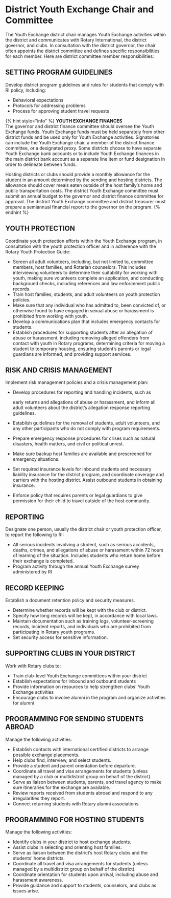 # District Youth Exchange Chair and Committee

The Youth Exchange district chair manages Youth Exchange activities within the district and communicates with Rotary International, the district governor, and clubs. In consultation with the district governor, the chair often appoints the district committee and defines specific responsibilities for each member. Here are district committee member responsibilities:

## SETTING PROGRAM GUIDELINES

Develop district program guidelines and rules for students that comply with RI policy, including:

* Behavioral expectations
* Protocols for addressing problems
* Process for approving student travel requests

{% hint style="info" %}
**YOUTH EXCHANGE FINANCES**  
The governor and district finance committee should oversee the Youth Exchange funds. Youth Exchange funds must be held separately from other district funds and be used only for Youth Exchange activities. Signatories can include the Youth Exchange chair, a member of the district finance committee, or a designated proxy. Some districts choose to have separate Youth Exchange bank accounts or to include Youth Exchange finances in the main district bank account as a separate line item or fund designation in order to delineate between funds.

Hosting districts or clubs should provide a monthly allowance for the student in an amount determined by the sending and hosting districts. The allowance should cover meals eaten outside of the host family’s home and public transportation costs. The district Youth Exchange committee must submit an annual budget to the governor and district finance committee for approval. The district Youth Exchange committee and district treasurer must prepare a semiannual financial report to the governor on the program.
{% endhint %}

## YOUTH PROTECTION

Coordinate youth protection efforts within the Youth Exchange program, in consultation with the youth protection officer and in adherence with the Rotary Youth Protection Guide:

* Screen all adult volunteers, including, but not limited to, committee members, host families, and Rotarian counselors. This includes interviewing volunteers to determine their suitability for working with youth, making sure volunteers complete an application, and conducting background checks, including references and law enforcement public records.
* Train host families, students, and adult volunteers on youth protection policies.
* Make sure that any individual who has admitted to, been convicted of, or otherwise found to have engaged in sexual abuse or harassment is prohibited from working with youth.
* Develop a communications plan that includes emergency contacts for students.
* Establish procedures for supporting students after an allegation of abuse or harassment, including removing alleged offenders from contact with youth in Rotary programs, determining criteria for moving a student to temporary housing, ensuring student’s parents or legal guardians are informed, and providing support services.

## RISK AND CRISIS MANAGEMENT

Implement risk management policies and a crisis management plan:

* Develop procedures for reporting and handling incidents, such as

  early returns and allegations of abuse or harassment, and inform all adult volunteers about the district’s allegation response reporting guidelines.

* Establish guidelines for the removal of students, adult volunteers, and any other participants who do not comply with program requirements.
* Prepare emergency response procedures for crises such as natural disasters, health matters, and civil or political unrest.
* Make sure backup host families are available and prescreened for emergency situations.
* Set required insurance levels for inbound students and necessary liability insurance for the district program, and coordinate coverage and carriers with the hosting district. Assist outbound students in obtaining insurance.
* Enforce policy that requires parents or legal guardians to give permission for their child to travel outside of the host community.

## REPORTING

Designate one person, usually the district chair or youth protection officer, to report the following to RI:

* All serious incidents involving a student, such as serious accidents, deaths, crimes, and allegations of abuse or harassment within 72 hours of learning of the situation. Includes students who return home before their exchange is completed.
* Program activity through the annual Youth Exchange survey administered by RI

## RECORD KEEPING

Establish a document retention policy and security measures.

* Determine whether records will be kept with the club or district.
* Specify how long records will be kept, in accordance with local laws.
* Maintain documentation such as training logs, volunteer-screening records, incident reports, and individuals who are prohibited from participating in Rotary youth programs.
* Set security access for sensitive information.

## SUPPORTING CLUBS IN YOUR DISTRICT

Work with Rotary clubs to:

* Train club-level Youth Exchange committees within your district
* Establish expectations for inbound and outbound students
* Provide information on resources to help strengthen clubs’ Youth Exchange activities
* Encourage clubs to involve alumni in the program and organize activities for alumni

## PROGRAMMING FOR SENDING STUDENTS ABROAD

Manage the following activities:

* Establish contacts with international certified districts to arrange possible exchange placements.
* Help clubs find, interview, and select students.
* Provide a student and parent orientation before departure.
* Coordinate all travel and visa arrangements for students \(unless managed by a club or multidistrict group on behalf of the district\).
* Serve as liaison between students, parents, and travel agency to make sure itineraries for the exchange are available.
* Review reports received from students abroad and respond to any irregularities they report.
* Connect returning students with Rotary alumni associations.

## PROGRAMMING FOR HOSTING STUDENTS

Manage the following activities:

* Identify clubs in your district to host exchange students.
* Assist clubs in selecting and orienting host families.
* Serve as liaison between the district’s host Rotary clubs and the students’ home districts.
* Coordinate all travel and visa arrangements for students \(unless managed by a multidistrict group on behalf of the district\).
* Coordinate orientation for students upon arrival, including abuse and harassment awareness.
* Provide guidance and support to students, counselors, and clubs as issues arise.



